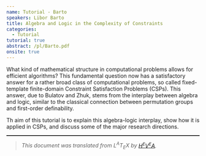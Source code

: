 ```yaml
---
name: Tutorial - Barto
speakers: Libor Barto
title: Algebra and Logic in the Complexity of Constraints
categories:
  - Tutorial
tutorial: true
abstract: /pl/Barto.pdf
onsite: true
---
```

<p>What kind of mathematical structure in computational problems allows for efficient algorithms? This fundamental question now has a satisfactory answer for a rather broad class of computational problems, so called fixed-template finite-domain Constraint Satisfaction Problems (CSPs). This answer, due to Bulatov and Zhuk, stems from the interplay between algebra and logic, similar to the classical connection between permutation groups and first-order definability. </p><p>Th aim of this tutorial is to explain this algebra-logic interplay, show how it is applied in CSPs, and discuss some of the major research directions.</p><!--CUT END -->
<!--HTMLFOOT-->
<!--ENDHTML-->
<!--FOOTER-->
<hr style="height:2"><blockquote class="quote"><em>This document was translated from L<sup>A</sup>T<sub>E</sub>X by
</em><a href="http://hevea.inria.fr/index.html"><em>H</em><em><span style="font-size:small"><sup>E</sup></span></em><em>V</em><em><span style="font-size:small"><sup>E</sup></span></em><em>A</em></a><em>.</em></blockquote>

